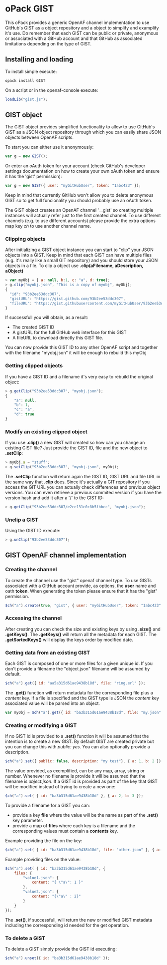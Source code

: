 # oPack GIST

This oPack provides a generic OpenAF channel implementation to use GitHub's GIST as a object repository and a object to simplify and examplify it's use. Do remember that each GIST can be public or private, anonymous or associated with a GitHub account and that GitHub as associated limitations depending on the type of GIST.

## Installing and loading

To install simple execute:

````bash
opack install GIST
````

On a script or in the openaf-console execute:

````javascript
loadLib("gist.js");
````

## GIST object


The GIST object provides simplified functionality to allow to use GitHub's GIST as a JSON object repository through which you can easily share JSON objects between OpenAF scripts.

To start you can either use it anonymously:

````javascript
var g = new GIST();
````

Or enter an oAuth token for your account (check GitHub's developer settings documentation on how to create your own oAuth token and ensure it has the 'gist' permission):

````javascript
var g = new GIST({ user: "myGitHubUser", token: "1abc423" });
````

Keep in mind that currently GitHub won't allow you to delete anonymous GIST so to get full funcionality you should probably use an oAuth token.

The GIST object creates an OpenAF channel '__gist' so creating multiple instances will actually refer just to the first created channel. To use different channels (e.g. to use different accounts) please provide the extra options map key *ch* to use another channel name.

### Clipping objects

After initializing a GIST object instance you can start to "clip" your JSON objects into a GIST. Keep in mind that each GIST can have multiple files (e.g. it's really like a small GIT repository) and you should store your JSON objects in a file. To clip a object use **.clip(aFilename, aDescription, aObject)**

````javascript
> var myObj = { a: null, b:1, c: "a", d: true};
> g.clip("myobj.json", "This is a copy of myobj", myObj);
{
  "id": "93b2ee53ddc307",
  "gistURL": "https://gist.github.com/93b2ee53ddc307",
  "fileURL": "https://gist.githubusercontent.com/myGitHubUser/93b2ee53ddc307/raw/b667d4a9e5eb59/myobj.json"
}
````

If successfull you will obtain, as a result:

   * The created GIST ID
   * A gistURL for the full GitHub web interface for this GIST
   * A fileURL to download directly this GIST file.

You can now provide this GIST ID to any other OpenAF script and together with the filename "myobj.json" it will be enough to rebuild this myObj. 

### Getting clipped objects

If you have a GIST ID and a filename it's very easy to rebuild the original object:

````javascript
> g.getClip("93b2ee53ddc307", "myobj.json");
{
    "a": null,
    "b": 1,
    "c": "a",
    "d": true
}
````

### Modify an existing clipped object

If you use **.clip()** a new GIST will created so how can you change an existing GIST file? Just provide the GIST ID, file and the new object to **.setClip**:

````javascript
> myObj.a = "stuff";
> g.setClip("93b2ee53ddc307", "myobj.json", myObj);
````

The **.setClip** function will return again the GIST ID, GIST URL and file URL in the same way that **.clip** does. Since it's actually a GIT repository if you access the GIT URL you can actually check differences and previous object versions. You can even retrieve a previous commited version if you have the version hash and add it after a '/' to the GIST ID:

````javascript
> g.getClip("93b2ee53ddc307/e2ce131c0c8b5fbbcc", "myobj.json");
````

### Unclip a GIST

Using the GIST ID execute:

````javascript
> g.unClip("93b2ee53ddc307");
````

## GIST OpenAF channel implementation

### Creating the channel

To create the channel use the "gist" openaf channel type. To use GISTs associated with a GitHub account provide, as options, the **user** name and oath **token**. When generating the token please ensure that it has the "gist" permission.

````javascript
$ch("a").create(true, "gist", { user: "myGitHubUser", token: "1abc423" });
````

### Accessing the channel

After creating you can check the size and existing keys by using **.size()** and **.getKeys()**. The **.getKeys()** will return all the metadata for each GIST. The **.getSortedKeys()** will display the keys order by modified date.

### Getting data from an existing GIST

Each GIST is composed of one or more files for a given unique id. If you don't provide a filename the "object.json" filename will be assumed by default.

````javascript
$ch("a").get({ id: "aa5a315d61ae9438b18d", file: "ring.erl" });
````

The **.get()** function will return metadata for the corresponding file plus a *content* key. If a file is specified and the GIST type is JSON the *content* key associated value will be parsed into an object.

````javascript
var myObj = $ch("a").get({ id: "ba3b315d61ae9438b18d", file: "my.json" }).content;
````

### Creating or modifying a GIST

If no GIST id is provided to a **.set()** function it will be assumed that the intention is to create a new GIST. By default GIST are created private but you can change this with _public: yes_. You can also optionally provide a description.

````javascript
$ch("a").set({ public: false, description: "my test"}, { a: 1, b: 2 });
````

The value provided, as exemplified, can be any map, array, string or number. Whenever no filename is provide it will be assumed that the filename is _object.json_. If a GIST id is provided as part of the key that GIST will be modified instead of trying to create a new one:

````javascript
$ch("a").set( { id: "ba3b315d61ae9438b18d" }, { a: 2, b: 3 });
````
To provide a filename for a GIST you can:

  * provide a key **file** where the value will be the name as part of the **.set()** key parameter.
  * provide a map of **files** where each key is a filename and the corresponding values must contain a **contents** key.

Example providing the file on the key:

````javascript
$ch("a").set( { id: "ba3b315d61ae9438b18d", file: "other.json" }, { a: 3, b: 3 });
````

Example providing files on the value:

````javascript
$ch("a").set( { id: "ba3b315d61ae9438b18d", { 
    files: { 
        "value1.json": {
            content: "{ \"a\": 1 }"
        }, 
        "value2.json": { 
            content: "{\"a\" : 2}" 
        } 
    } 
});
````

The **.set()**, if successfull, will return the new or modified GIST metadata including the corresponding id needed for the get operation.

### To delete a GIST

To delete a GIST simply provide the GIST id executing:

````javascript
$ch("a").unset({ id: "ba3b315d61ae9438b18d" });
````
